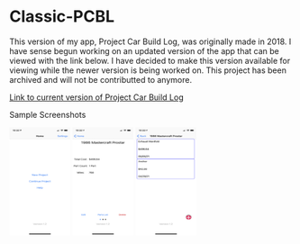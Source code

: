 # Classic-PCBL

This version of my app, Project Car Build Log, was originally made in 2018. I have sense begun working on an updated version of the app that can be viewed with
the link below. I have decided to make this version available for viewing while the newer version is being worked on. This project has been archived and will 
not be contributted to anymore.

[Link to current version of Project Car Build Log](https://github.com/Kozhaikin/Project-Car-Build-Log)

<bold>Sample Screenshots</bold>

<img src="https://github.com/Kozhaikin/Classic-PCBL/blob/master/Media/Screenshot%20Home.png" width="108" height="192"> <img src="https://github.com/Kozhaikin/Classic-PCBL/blob/master/Media/Screenshot%20Project%20Page.png" width="108" height="192"> <img src="https://github.com/Kozhaikin/Classic-PCBL/blob/master/Media/Screenshot%20Parts%20List.png" width="108" height="192">
